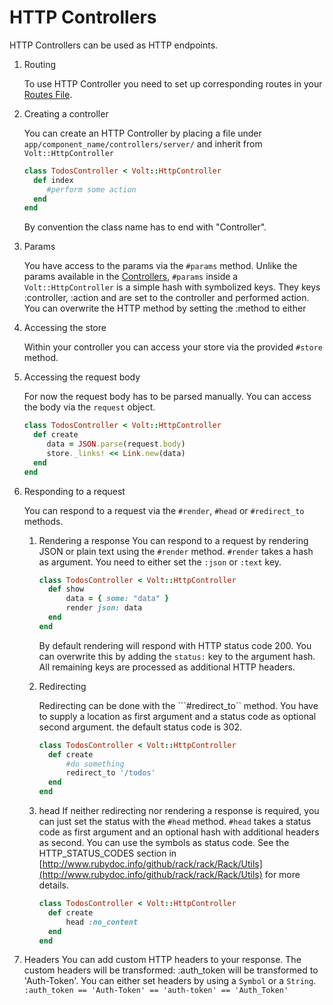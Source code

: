 # HTTP Controllers

HTTP Controllers can be used as HTTP endpoints.

1. Routing

   To use HTTP Controller you need to set up corresponding routes in your [Routes File](routes_file.md).

2. Creating a controller

   You can create an HTTP Controller by placing a file under ```app/component_name/controllers/server/``` and inherit from ```Volt::HttpController```
   ```ruby
   class TodosController < Volt::HttpController
     def index
     	#perform some action
     end
   end
   ```
   By convention the class name has to end with "Controller".

2. Params

   You have access to the params via the ```#params``` method. Unlike the params available in the [Controllers](controllers.md), ```#params```  inside a ```Volt::HttpController``` is a simple hash with symbolized keys. They keys :controller, :action and are set to the controller and performed action. You can overwrite the HTTP method by setting the :method to either 

3. Accessing the store

   Within your controller you can access your store via the provided ```#store``` method.

4. Accessing the request body

   For now the request body has to be parsed manually. You can access the body via the ```request``` object.
   ```ruby
   class TodosController < Volt::HttpController
     def create
     	data = JSON.parse(request.body)
     	store._links! << Link.new(data)
     end
   end
   ```

5. Responding to a request

   You can respond to a request via the ```#render```, ```#head``` or ```#redirect_to``` methods.

   1. Rendering a response
      You can respond to a request by rendering JSON or plain text using the ```#render``` method. ```#render``` takes a hash as argument. You need to either set the ```:json``` or ```:text``` key. 

      ```ruby
      class TodosController < Volt::HttpController
        def show
        	data = { some: "data" }
        	render json: data
        end
      end
      ```

      By default rendering will respond with HTTP status code 200. You can overwrite this by adding the ```status:``` key to the argument hash. All remaining keys are processed as additional HTTP headers.

   2. Redirecting

      Redirecting can be done with the ```#redirect_to`` method. You have to supply a location as first argument and a status code as optional second argument. the default status code is 302.

      ```ruby
      class TodosController < Volt::HttpController
        def create
        	#do something
        	redirect_to '/todos'
        end
      end
      ```

   3. head
      If neither redirecting nor rendering a response is required, you can just set the status with the ```#head``` method.
      ```#head``` takes a status code as first argument and an optional hash with additional headers as second. You can use the symbols as status code. See the HTTP_STATUS_CODES section in [http://www.rubydoc.info/github/rack/rack/Rack/Utils](http://www.rubydoc.info/github/rack/rack/Rack/Utils) for more details.

      ```ruby
      class TodosController < Volt::HttpController
        def create
        	head :no_content
        end
      end
      ```
   
6. Headers
   You can add custom HTTP headers to your response. The custom headers will be transformed:
   :auth_token will be transformed to 'Auth-Token'. You can either set headers by using a ```Symbol``` or a ```String```. 
   ```:auth_token == 'Auth-Token' == 'auth-token' == 'Auth_Token'```